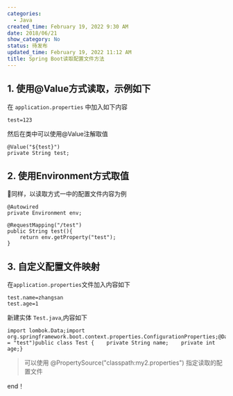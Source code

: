 ```yaml
---
categories:
  - Java
created_time: February 19, 2022 9:30 AM
date: 2018/06/21
show_category: No
status: 待发布
updated_time: February 19, 2022 11:12 AM
title: Spring Boot读取配置文件方法
---
```



## 1. 使用@Value方式读取，示例如下

在 `application.properties` 中加入如下内容

```
test=123
```

然后在类中可以使用@Value注解取值

```
@Value("${test}")
private String test;
```

## 2. 使用Environment方式取值

同样，以读取方式一中的配置文件内容为例

```
@Autowired
private Environment env;

@RequestMapping("/test")
public String test(){
    return env.getProperty("test");
}
```

## 3. 自定义配置文件映射

在`application.properties`文件加入内容如下

```
test.name=zhangsan
test.age=1
```

新建实体 `Test.java`,内容如下

```
import lombok.Data;import org.springframework.boot.context.properties.ConfigurationProperties;@Data@ConfigurationProperties(prefix = "test")public class Test {    private String name;    private int age;}
```

> 可以使用 @PropertySource("classpath:my2.properties") 指定读取的配置文件
> 

end！